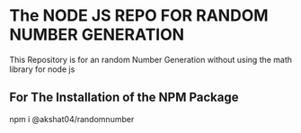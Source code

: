 # The NODE JS REPO FOR RANDOM NUMBER GENERATION

This Repository is for an random Number Generation without using the math library for node js

## For The Installation of the NPM Package

npm i @akshat04/randomnumber
